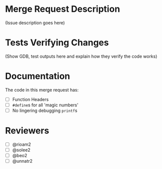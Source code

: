 # Merge Request Description

(Issue description goes here)

# Tests Verifying Changes

(Show GDB, test outputs here and explain how they verify the code works)

# Documentation

The code in this merge request has:

- [ ] Function Headers
- [ ] `#define`s for all 'magic numbers'
- [ ] No lingering debugging `printf`s

# Reviewers

- [ ] @rioam2
- [ ] @solee2
- [ ] @beo2
- [ ] @unnatr2
